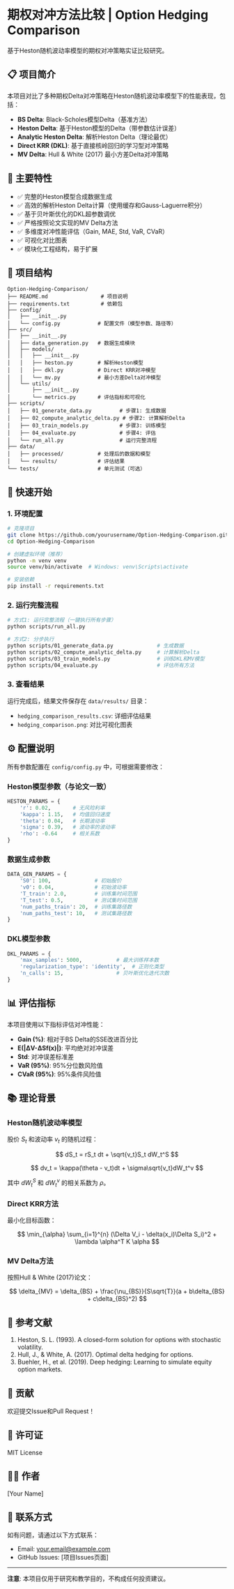 # 期权对冲方法比较 | Option Hedging Comparison

基于Heston随机波动率模型的期权对冲策略实证比较研究。

## 📋 项目简介

本项目对比了多种期权Delta对冲策略在Heston随机波动率模型下的性能表现，包括：

- **BS Delta**: Black-Scholes模型Delta（基准方法）
- **Heston Delta**: 基于Heston模型的Delta（带参数估计误差）
- **Analytic Heston Delta**: 解析Heston Delta（理论最优）
- **Direct KRR (DKL)**: 基于直接核岭回归的学习型对冲策略
- **MV Delta**: Hull & White (2017) 最小方差Delta对冲策略

## 🎯 主要特性

- ✅ 完整的Heston模型合成数据生成
- ✅ 高效的解析Heston Delta计算（使用缓存和Gauss-Laguerre积分）
- ✅ 基于贝叶斯优化的DKL超参数调优
- ✅ 严格按照论文实现的MV Delta方法
- ✅ 多维度对冲性能评估（Gain, MAE, Std, VaR, CVaR）
- ✅ 可视化对比图表
- ✅ 模块化工程结构，易于扩展

## 📁 项目结构

```
Option-Hedging-Comparison/
├── README.md                 # 项目说明
├── requirements.txt          # 依赖包
├── config/
│   ├── __init__.py
│   └── config.py            # 配置文件（模型参数、路径等）
├── src/
│   ├── __init__.py
│   ├── data_generation.py   # 数据生成模块
│   ├── models/
│   │   ├── __init__.py
│   │   ├── heston.py        # 解析Heston模型
│   │   ├── dkl.py           # Direct KRR对冲模型
│   │   └── mv.py            # 最小方差Delta对冲模型
│   └── utils/
│       ├── __init__.py
│       └── metrics.py       # 评估指标和可视化
├── scripts/
│   ├── 01_generate_data.py         # 步骤1: 生成数据
│   ├── 02_compute_analytic_delta.py # 步骤2: 计算解析Delta
│   ├── 03_train_models.py          # 步骤3: 训练模型
│   ├── 04_evaluate.py              # 步骤4: 评估
│   └── run_all.py                  # 运行完整流程
├── data/
│   ├── processed/           # 处理后的数据和模型
│   └── results/             # 评估结果
└── tests/                   # 单元测试（可选）
```

## 🚀 快速开始

### 1. 环境配置

```bash
# 克隆项目
git clone https://github.com/yourusername/Option-Hedging-Comparison.git
cd Option-Hedging-Comparison

# 创建虚拟环境（推荐）
python -m venv venv
source venv/bin/activate  # Windows: venv\Scripts\activate

# 安装依赖
pip install -r requirements.txt
```

### 2. 运行完整流程

```bash
# 方式1: 运行完整流程（一键执行所有步骤）
python scripts/run_all.py

# 方式2: 分步执行
python scripts/01_generate_data.py              # 生成数据
python scripts/02_compute_analytic_delta.py     # 计算解析Delta
python scripts/03_train_models.py               # 训练DKL和MV模型
python scripts/04_evaluate.py                   # 评估所有方法
```

### 3. 查看结果

运行完成后，结果文件保存在 `data/results/` 目录：

- `hedging_comparison_results.csv`: 详细评估结果
- `hedging_comparison.png`: 对比可视化图表

## ⚙️ 配置说明

所有参数配置在 `config/config.py` 中，可根据需要修改：

### Heston模型参数（与论文一致）

```python
HESTON_PARAMS = {
    'r': 0.02,       # 无风险利率
    'kappa': 1.15,   # 均值回归速度
    'theta': 0.04,   # 长期波动率
    'sigma': 0.39,   # 波动率的波动率
    'rho': -0.64     # 相关系数
}
```

### 数据生成参数

```python
DATA_GEN_PARAMS = {
    'S0': 100,              # 初始股价
    'v0': 0.04,             # 初始波动率
    'T_train': 2.0,         # 训练集时间范围
    'T_test': 0.5,          # 测试集时间范围
    'num_paths_train': 20,  # 训练集路径数
    'num_paths_test': 10,   # 测试集路径数
}
```

### DKL模型参数

```python
DKL_PARAMS = {
    'max_samples': 5000,           # 最大训练样本数
    'regularization_type': 'identity',  # 正则化类型
    'n_calls': 15,                 # 贝叶斯优化迭代次数
}
```

## 📊 评估指标

本项目使用以下指标评估对冲性能：

- **Gain (%)**: 相对于BS Delta的SSE改进百分比
- **E(|ΔV-ΔSf(x)|)**: 平均绝对对冲误差
- **Std**: 对冲误差标准差
- **VaR (95%)**: 95%分位数风险值
- **CVaR (95%)**: 95%条件风险值

## 📚 理论背景

### Heston随机波动率模型

股价 $S_t$ 和波动率 $v_t$ 的随机过程：

$$
dS_t = rS_t dt + \sqrt{v_t}S_t dW_t^S
$$

$$
dv_t = \kappa(\theta - v_t)dt + \sigma\sqrt{v_t}dW_t^v
$$

其中 $dW_t^S$ 和 $dW_t^v$ 的相关系数为 $\rho$。

### Direct KRR方法

最小化目标函数：

$$
\min_{\alpha} \sum_{i=1}^{n} (\Delta V_i - \delta(x_i)\Delta S_i)^2 + \lambda \alpha^T K \alpha
$$

### MV Delta方法

按照Hull & White (2017)论文：

$$
\delta_{MV} = \delta_{BS} + \frac{\nu_{BS}}{S\sqrt{T}}(a + b\delta_{BS} + c\delta_{BS}^2)
$$

## 📖 参考文献

1. Heston, S. L. (1993). A closed-form solution for options with stochastic volatility.
2. Hull, J., & White, A. (2017). Optimal delta hedging for options.
3. Buehler, H., et al. (2019). Deep hedging: Learning to simulate equity option markets.

## 🤝 贡献

欢迎提交Issue和Pull Request！

## 📝 许可证

MIT License

## 👨‍💻 作者

[Your Name]

## 📧 联系方式

如有问题，请通过以下方式联系：
- Email: your.email@example.com
- GitHub Issues: [项目Issues页面]

---

**注意**: 本项目仅用于研究和教学目的，不构成任何投资建议。

